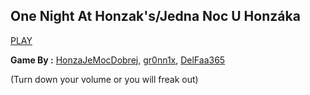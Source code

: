 ## One Night At Honzak's/Jedna Noc U Honzáka
[PLAY](https://honzajemocdobrej.github.io/FNAF-BANGERos/)



<b>Game By :</b> [HonzaJeMocDobrej](https://github.com/HonzaJeMocDobrej), [gr0nn1x](https://github.com/gr0nn1x), [DelFaa365](https://github.com/DelFaa365)



(Turn down your volume or you will freak out)
